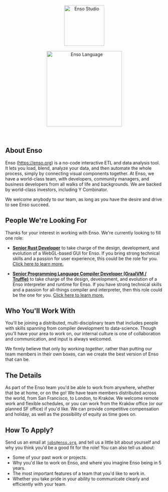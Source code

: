 <p align="center">
  <br/>
  <a href="http://luna-lang.org">
      <img
          src="https://user-images.githubusercontent.com/1623053/75657359-50c92300-5c66-11ea-9cb8-61da8ee34df1.png"
          alt="Enso Studio"
          width="128"
      />
  </a>
  <br/>
  <br/>
  <a href="http://luna-lang.org">
      <img
          src="https://user-images.githubusercontent.com/1623053/75661125-05664300-5c6d-11ea-9bd3-8a5355db9609.png"
          alt="Enso Language"
          width="240"
      />
  </a>
  <br/>
  <br/>
  <br/>
</p>

## About Enso
Enso (https://enso.org) is a no-code interactive ETL and data analysis tool. 
It lets you load, blend, analyze your data, and then automate the whole process, 
simply by connecting visual components together. 
At Enso, we have a world-class team, with developers, community managers, and
business developers from all walks of life and backgrounds. We are backed by 
world-class investors, including Y Combinator.

We welcome anybody to our team, as long as you have the desire and drive to see
Enso succeed.

## People We're Looking For
Thanks for your interest in working with Enso. We're currently looking to fill one role:

- **[Senior Rust Developer](people/senior-rust-developer.md)** to take
  charge of the design, development, and evolution of a WebGL-based GUI for
  Enso. If you bring strong technical skills and a passion for user experience,
  this could be the role for you.
  [Click here to learn more.](people/senior-rust-developer.md)
  
- **[Senior Programming Language Compiler Developer (GraalVM / Truffle)](people/senior-interpreter-engineer.md)** to take
  charge of the design, development, and evolution of a Enso interpreter and runtime 
  for Enso. If you have strong technical skills and a passion for all-things compiler
  and interpreter, then this role could be the one for you.
  [Click here to learn more.](people/senior-interpreter-engineer.md)

## Who You'll Work With
You'll be joining a distributed, multi-disciplinary team that includes people
with skills spanning from compiler development to data-science. Though you'll
have your area to work on, our internal culture is one of collaboration and
communication, and input is always welcomed.

We firmly believe that only by working _together_, rather than putting our team
members in their own boxes, can we create the best version of Enso that can be.

## The Details
As part of the Enso team you'd be able to work from anywhere, whether that be at
home, or on the go! We have team members distributed across the world, from San
Francisco, to London, to Kraków. We welcome remote work and flexible schedules,
or you can work from the Kraków office (or our planned SF office) if you'd like.
We can provide competitive compensation and holiday, as well as the possibility
of equity as time goes on.

## How To Apply?
Send us an email at [`jobs@enso.org`](mailto:jobs@enso.org), and tell us a
little bit about yourself and why you think you'd be a good fit for the role!
You can also tell us about:

- Some of your past work or projects.
- Why you'd like to work on Enso, and where you imagine Enso being in 5 years.
- The most important features of a team that you'd like to work in.
- Whether you take pride in your ability to communicate clearly and efficiently
  with your team.
